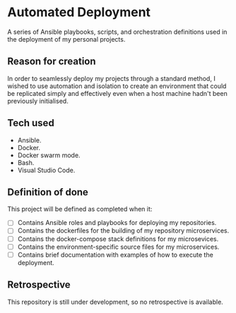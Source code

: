 # Automated Deployment
A series of Ansible playbooks, scripts, and orchestration definitions used in the deployment of my personal projects.

## Reason for creation
In order to seamlessly deploy my projects through a standard method, I wished to use automation and isolation to create an environment that could be replicated simply and effectively even when a host machine hadn't been previously initialised.

## Tech used
- Ansible.
- Docker.
- Docker swarm mode.
- Bash.
- Visual Studio Code.

## Definition of done
This project will be defined as completed when it:
- [ ] Contains Ansible roles and playbooks for deploying my repositories.
- [ ] Contains the dockerfiles for the building of my repository microservices.
- [ ] Contains the docker-compose stack definitions for my microsevices.
- [ ] Contains the environment-specific source files for my microservices.
- [ ] Contains brief documentation with examples of how to execute the deployment.

## Retrospective
This repository is still under development, so no retrospective is available.

